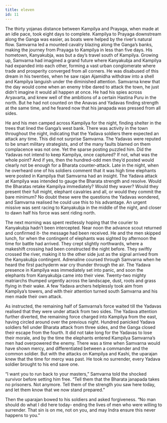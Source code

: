 ```yaml
---
title: eleven
id: 11
---
```


The thirty yojanas distance between Kampilya and Prayaga, when made at an idle pace, took eight days to complete. Kampilya to Prayaga downstream along the Ganga was easier, as boats were helped by the river’s natural flow. Samvarna led a mounted cavalry blazing along the Ganga’s banks, making the journey from Prayaga to Kampilya in less than five days. His hometown, Kanyakubja, was but a day’s travel south of Kampilya. Growing up, Samvarna had imagined a grand future where Kanyakubja and Kampilya had expanded into each other, forming a vast urban conglomerate where trade and prosperity converged from all corners. He was disabused of this dream in his twenties, when he saw rajan Ajamidha withdraw into a shell and Kampilya languish under the diminished attention. Samvarna knew that the day would come when an enemy tribe dared to attack the town, he just didn’t imagine it would all happen at once. He had his spies across Aryavarta, and knew well of the ambitions of a certain Hastina Puru in the north. But he had not counted on the Anavas and Yadavas finding strength at the same time, and he feared now that his janapada was pressed from all sides.

He and his men camped across Kampilya for the night, finding shelter in the trees that lined the Ganga’s west bank. There was activity in the town throughout the night, indicating that the Yadava soldiers there expected an attack any time. This did not surprise Samvarna. The Yadavas were reputed to be smart military strategists, and of the many faults blamed on them complacence was not one. Yet the sparse posting puzzled him. Did the Yadavas not intend to keep Kampilya, once captured? If not, what was the whole point? And if yes, then the hundred-odd men they’d posted would clearly not be enough for a Bharata counter-attack. Late in the night, when he overheard one of his soldiers comment that it was high time elephants were posted in Kampilya that Samvarna had an insight. The Yadava attack at Kampilya was intended to gauge the Bharata strength and resolve. Would the Bharatas retake Kampilya immediately? Would they waver? Would they present their full might, elephant cavalries and all, or would they commit the bare minimum? No doubt these were the questions the Yadavas wondered, and Samvarna realised he could use this to his advantage. An urgent missive was sent racing to Kanyakubja in the middle of the night, and closer to dawn half his force was sent riding north. 

The next morning was spent restlessly hoping that the courier to Kanyakubja hadn’t been intercepted. Near noon the advance scout returned and confirmed it- the message had been received. He and the men skipped lunch, for when the contingent of elephants was sighted by afternoon the time for battle had arrived. They crept slightly northwards, where a makeshift crossing had been constructed the night before. They swiftly crossed the river, making it to the other side just as the signal arrived from the Kanyakubja contingent. Adrenaline coursed through Samvarna when he heard the first pachyderm war cry thunder through the air. The Yadava presence in Kampilya was immediately set into panic, and soon the elephants from Kanyakubja came into their view. Twenty-two mighty matriarchs thumped urgently across the landscape, dust, roots and grass flying in their wake. A few Yadava archers helplessly took aim from Kampilya’s towers, and with their attention turned south Samvarna and his men made their own attack. 

As instructed, the remaining half of Samvarna’s force waited till the Yadavas realised that they were under attack from two sides. The Yadava attention further diverted, the remaining force charged into Kampilya from the east, having circled around over the previous night. Hundred panicked Yadava soldiers fell under Bharata attack from three sides, and the Ganga closed their escape from the fourth. It did not take long for the Yadavas to lose their morale, and by the time the elephants entered Kampilya Samvarna’s men had overpowered the enemy. There was a time when Samvarna would have shown mercy, and differentiated between a commander and the common soldier. But with the attacks on Kampilya and Kashi, the uparajan knew that the time for mercy was past. He took no surrender, every Yadava soldier brought to his end save one. 

“I want you to run back to your masters,” Samvarna told the shocked survivor before setting him free. “Tell them that the Bharata janapada takes no prisoners. Not anymore. Tell them of the strength you saw here today, and let them know that we now stand prepared.”

Then the uparajan bowed to his soldiers and asked forgiveness. “No man should do what I did here today- ending the lives of men who were willing to surrender. That sin is on me, not on you, and may Indra ensure this never happens to you.”